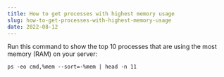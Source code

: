 ```yaml
---
title: How to get processes with highest memory usage
slug: how-to-get-processes-with-highest-memory-usage
date: 2022-08-12
---
```


Run this command to show the top 10 processes that are using the most memory (RAM) on your server:

`ps -eo cmd,%mem --sort=-%mem | head -n 11`
